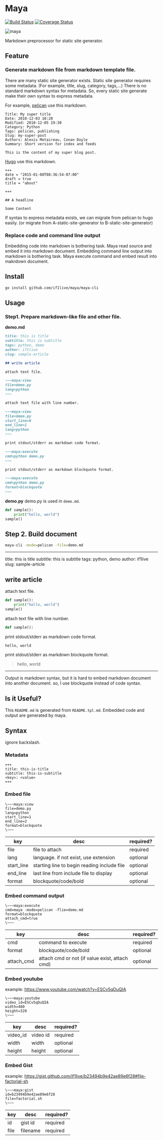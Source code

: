 # Maya

[![Build Status](https://travis-ci.org/if1live/maya.svg?branch=master)](https://travis-ci.org/if1live/maya)
[![Coverage Status](https://coveralls.io/repos/github/if1live/maya/badge.svg?branch=master)](https://coveralls.io/github/if1live/maya?branch=master)

![maya](https://raw.githubusercontent.com/if1live/maya/master/document/maya.jpg)

Markdown preprocessor for static site generator.

## Feature
### Generate markdown file from markdown template file.
There are many static site generator exists.
Static site generator requires some metadata. (For example, title, slug, category, tags,...)
There is no standard markdown syntax for metadata.
So, every static site generate make their own syntax to express metadata.

For example, [pelican](http://blog.getpelican.com/) use this markdown.

```
Title: My super title
Date: 2010-12-03 10:20
Modified: 2010-12-05 19:30
Category: Python
Tags: pelican, publishing
Slug: my-super-post
Authors: Alexis Metaireau, Conan Doyle
Summary: Short version for index and feeds

This is the content of my super blog post.
```

[Hugo](https://gohugo.io/) use this markdown.

```
+++
date = "2015-01-08T08:36:54-07:00"
draft = true
title = "about"

+++

## A headline

Some Content
```

If syntax to express metadata exists, we can migrate from pelican to hugo easily.
(or migrate from A-static-site-generator to B-static-site-generator)

### Replace code and command line output
Embedding code into markdown is bothering task. Maya read source and embed it into markdown document.
Embedding command line output into markdown is bothering task. Maya execute command and embed result into makrdown document.


## Install

```bash
go install github.com/if1live/maya/maya-cli
```

## Usage

### Step1. Prepare markdown-like file and other file.

**demo.md**

```md
title: this is title
subtitle: this is subtitle
tags: python, demo
author: if1live
slug: sample-article

## write article

attach text file.

~~~maya:view
file=demo.py
lang=python
~~~

attach text file with line number.

~~~maya:view
file=demo.py
start_line=0
end_line=1
lang=python
~~~

print stdout/stderr as markdown code format.

~~~maya:execute
cmd=python demo.py
~~~

print stdout/stderr as markdown blockquote format.

~~~maya:execute
cmd=python demo.py
format=blockquote
~~~
```

**demo.py**
demo.py is used in ``demo.md``.

```python
def sample():
    print("hello, world")
sample()
```

## Step 2. Build document

```bash
maya-cli -mode=pelican -file=demo.md
```

-----

title: this is title
subtitle: this is subtitle
tags: python, demo
author: if1live
slug: sample-article

## write article

attach text file.

```python
def sample():
    print("hello, world")
sample()
```

attach text file with line number.

```python
def sample():
```

print stdout/stderr as markdown code format.

```bash
hello, world
```

print stdout/stderr as markdown blockquote format.

> hello, world
>
>


-----

Output is markdown syntax, but it is hard to embed markdown document into another document. so, I use blockquote instead of code syntax.

## Is it Useful?

This `README.md` is generated from `README.tpl.md`.
Embedded code and output are generated by maya.

## Syntax

ignore backslash.

### Metadata

```
+++
title: this-is-title
subtitle: this-is-subtitle
<key>: <value>
+++
```

### Embed file

```
\~~~maya:view
file=demo.py
lang=python
start_line=1
end_line=2
format=blockquote
\~~~
```

| key | desc | required? |
|-------|------|-----------|
| file | file to attach | required |
| lang | language. if not exist, use extension |  optional |
| start_line | starting line to begin reading include file | optional |
| end_line | last line from include file to display | optional |
| format | blockquote/code/bold | optional |


### Embed command output

```
\~~~maya:execute
cmd=maya -mode=pelican -flie=demo.md
format=blockquote
attach_cmd=true
\~~~
```

| key | desc | required? |
|-------|------|-----------|
| cmd | command to execute | required |
| format | blockquote/code/bold |  optional |
| attach_cmd | attach cmd or not (if value exist, attach cmd) | optional |

### Embed youtube

example: https://www.youtube.com/watch?v=ESCv5qDuQIA

```
\~~~maya:youtube
video_id=ESCv5qDuQIA
width=480
height=320
\~~~
```


| key | desc | required? |
|-----|------|-----------|
| video_id | video id | required |
| width | width | optional |
| height | height | optional |

### Embed Gist

example: https://gist.github.com/if1live/b23494b9e42ae89e6f28#file-factorial-sh

```
\~~~maya:gist
id=b23494b9e42ae89e6f28
file=factorial.sh
\~~~
```

| key | desc | required? |
|-----|------|-----------|
| id | gist id | required |
| file | filename | required |
